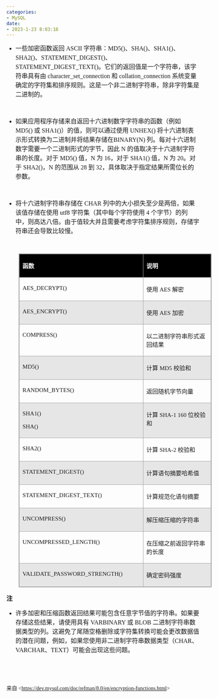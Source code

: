 ```yaml
---
categories:
- MySQL
date:
- 2023-1-23 8:03:16
---
```


<ul style="list-style-type:disc">
    <li><span style="font-size:12.0pt"><span
                style="font-family:&quot;Microsoft YaHei UI&quot;">一些加密函数返回</span></span><span
            style="font-size:12.0pt"><span style="font-family:&quot;Comic Sans MS&quot;"> ASCII </span></span><span
            style="font-size:12.0pt"><span style="font-family:&quot;Microsoft YaHei UI&quot;">字符串：</span></span><span
            style="font-size:12.0pt"><span style="font-family:&quot;Comic Sans MS&quot;">MD5()</span></span><span
            style="font-size:12.0pt"><span style="font-family:&quot;Microsoft YaHei UI&quot;">、</span></span><span
            style="font-size:12.0pt"><span style="font-family:&quot;Comic Sans MS&quot;">SHA()</span></span><span
            style="font-size:12.0pt"><span style="font-family:&quot;Microsoft YaHei UI&quot;">、</span></span><span
            style="font-size:12.0pt"><span style="font-family:&quot;Comic Sans MS&quot;">SHA1()</span></span><span
            style="font-size:12.0pt"><span style="font-family:&quot;Microsoft YaHei UI&quot;">、</span></span><span
            style="font-size:12.0pt"><span style="font-family:&quot;Comic Sans MS&quot;">SHA2()</span></span><span
            style="font-size:12.0pt"><span style="font-family:&quot;Microsoft YaHei UI&quot;">、</span></span><span
            style="font-size:12.0pt"><span
                style="font-family:&quot;Comic Sans MS&quot;">STATEMENT_DIGEST()</span></span><span
            style="font-size:12.0pt"><span style="font-family:&quot;Microsoft YaHei UI&quot;">、</span></span><span
            style="font-size:12.0pt"><span
                style="font-family:&quot;Comic Sans MS&quot;">STATEMENT_DIGEST_TEXT()</span></span><span
            style="font-size:12.0pt"><span
                style="font-family:&quot;Microsoft YaHei UI&quot;">。它们的返回值是一个字符串，该字符串具有由</span></span><span
            style="font-size:12.0pt"><span style="font-family:&quot;Comic Sans MS&quot;"> character_set_connection
            </span></span><span style="font-size:12.0pt"><span
                style="font-family:&quot;Microsoft YaHei UI&quot;">和</span></span><span style="font-size:12.0pt"><span
                style="font-family:&quot;Comic Sans MS&quot;"> collat</span></span><span style="font-size:12.0pt"><span
                style="font-family:&quot;Times New Roman&quot;">​​</span></span><span style="font-size:12.0pt"><span
                style="font-family:&quot;Comic Sans MS&quot;">ion_connection </span></span><span
            style="font-size:12.0pt"><span
                style="font-family:&quot;Microsoft YaHei UI&quot;">系统变量确定的字符集和排序规则。这是一个非二进制字符串，除非字符集是二进制的。</span></span>
    </li>
</ul>
<p><span style="font-size:12.0pt"><span style="font-family:&quot;Microsoft YaHei UI&quot;">&nbsp;</span></span></p>
<ul style="list-style-type:disc">
    <li><span style="font-size:12.0pt"><span
                style="font-family:&quot;Microsoft YaHei UI&quot;">如果应用程序存储来自返回十六进制数字字符串的函数（例如</span></span><span
            style="font-size:12.0pt"><span style="font-family:&quot;Comic Sans MS&quot;"> MD5() </span></span><span
            style="font-size:12.0pt"><span style="font-family:&quot;Microsoft YaHei UI&quot;">或</span></span><span
            style="font-size:12.0pt"><span style="font-family:&quot;Comic Sans MS&quot;"> SHA1()</span></span><span
            style="font-size:12.0pt"><span
                style="font-family:&quot;Microsoft YaHei UI&quot;">）的值，则可以通过使用</span></span><span
            style="font-size:12.0pt"><span style="font-family:&quot;Comic Sans MS&quot;"> UNHEX() </span></span><span
            style="font-size:12.0pt"><span
                style="font-family:&quot;Microsoft YaHei UI&quot;">将十六进制表示形式转换为二进制并将结果存储在</span></span><span
            style="font-size:12.0pt"><span style="font-family:&quot;Comic Sans MS&quot;">BINARY(N) </span></span><span
            style="font-size:12.0pt"><span
                style="font-family:&quot;Microsoft YaHei UI&quot;">列。每对十六进制数字需要一个二进制形式的字节，因此</span></span><span
            style="font-size:12.0pt"><span style="font-family:&quot;Comic Sans MS&quot;"> N </span></span><span
            style="font-size:12.0pt"><span
                style="font-family:&quot;Microsoft YaHei UI&quot;">的值取决于十六进制字符串的长度。对于</span></span><span
            style="font-size:12.0pt"><span style="font-family:&quot;Comic Sans MS&quot;"> MD5() </span></span><span
            style="font-size:12.0pt"><span style="font-family:&quot;Microsoft YaHei UI&quot;">值，</span></span><span
            style="font-size:12.0pt"><span style="font-family:&quot;Comic Sans MS&quot;">N </span></span><span
            style="font-size:12.0pt"><span style="font-family:&quot;Microsoft YaHei UI&quot;">为</span></span><span
            style="font-size:12.0pt"><span style="font-family:&quot;Comic Sans MS&quot;"> 16</span></span><span
            style="font-size:12.0pt"><span style="font-family:&quot;Microsoft YaHei UI&quot;">，对于</span></span><span
            style="font-size:12.0pt"><span style="font-family:&quot;Comic Sans MS&quot;"> SHA1() </span></span><span
            style="font-size:12.0pt"><span style="font-family:&quot;Microsoft YaHei UI&quot;">值，</span></span><span
            style="font-size:12.0pt"><span style="font-family:&quot;Comic Sans MS&quot;">N </span></span><span
            style="font-size:12.0pt"><span style="font-family:&quot;Microsoft YaHei UI&quot;">为</span></span><span
            style="font-size:12.0pt"><span style="font-family:&quot;Comic Sans MS&quot;"> 20</span></span><span
            style="font-size:12.0pt"><span style="font-family:&quot;Microsoft YaHei UI&quot;">。对于</span></span><span
            style="font-size:12.0pt"><span style="font-family:&quot;Comic Sans MS&quot;"> SHA2()</span></span><span
            style="font-size:12.0pt"><span style="font-family:&quot;Microsoft YaHei UI&quot;">，</span></span><span
            style="font-size:12.0pt"><span style="font-family:&quot;Comic Sans MS&quot;">N </span></span><span
            style="font-size:12.0pt"><span style="font-family:&quot;Microsoft YaHei UI&quot;">的范围从</span></span><span
            style="font-size:12.0pt"><span style="font-family:&quot;Comic Sans MS&quot;"> 28 </span></span><span
            style="font-size:12.0pt"><span style="font-family:&quot;Microsoft YaHei UI&quot;">到</span></span><span
            style="font-size:12.0pt"><span style="font-family:&quot;Comic Sans MS&quot;"> 32</span></span><span
            style="font-size:12.0pt"><span
                style="font-family:&quot;Microsoft YaHei UI&quot;">，具体取决于指定结果所需位长的参数。</span></span></li>
</ul>
<p><span style="font-size:12.0pt"><span style="font-family:&quot;Microsoft YaHei UI&quot;">&nbsp;</span></span></p>
<ul style="list-style-type:disc">
    <li><span style="font-size:12.0pt"><span
                style="font-family:&quot;Microsoft YaHei UI&quot;">将十六进制字符串存储在</span></span><span
            style="font-size:12.0pt"><span style="font-family:&quot;Comic Sans MS&quot;"> CHAR </span></span><span
            style="font-size:12.0pt"><span
                style="font-family:&quot;Microsoft YaHei UI&quot;">列中的大小损失至少是两倍，如果该值存储在使用</span></span><span
            style="font-size:12.0pt"><span style="font-family:&quot;Comic Sans MS&quot;"> utf8 </span></span><span
            style="font-size:12.0pt"><span
                style="font-family:&quot;Microsoft YaHei UI&quot;">字符集（其中每个字符使用</span></span><span
            style="font-size:12.0pt"><span style="font-family:&quot;Comic Sans MS&quot;"> 4 </span></span><span
            style="font-size:12.0pt"><span
                style="font-family:&quot;Microsoft YaHei UI&quot;">个字节）的列中，则高达八倍。由于值较大并且需要考虑字符集排序规则，存储字符串还会导致比较慢。</span></span>
    </li>
</ul>
<p><span style="font-size:12.0pt"><span style="font-family:&quot;Comic Sans MS&quot;">&nbsp;</span></span></p>
<table summary="" cellspacing="0"
    style="border-collapse:collapse; border-color:#a3a3a3; border-style:solid; border-width:1px; margin-left:32px"
    class=" cke_show_border">
    <tbody>
        <tr>
            <td
                style="background-color:black; border-bottom:1px solid #a3a3a3; border-left:1px solid #a3a3a3; border-right:1px solid #a3a3a3; border-top:1px solid #a3a3a3; vertical-align:top; width:3.3965in">
                <p><span style="font-size:11.5pt"><span style="font-family:&quot;Microsoft YaHei UI&quot;"><span
                                style="color:white"><strong>函数</strong></span></span></span></p>
            </td>
            <td
                style="background-color:black; border-bottom:1px solid #a3a3a3; border-left:1px solid #a3a3a3; border-right:1px solid #a3a3a3; border-top:1px solid #a3a3a3; vertical-align:top; width:2.1569in">
                <p><span style="font-size:11.5pt"><span style="font-family:&quot;Microsoft YaHei UI&quot;"><span
                                style="color:white"><strong>说明</strong></span></span></span></p>
            </td>
        </tr>
        <tr>
            <td
                style="border-bottom:1px solid #a3a3a3; border-left:1px solid #a3a3a3; border-right:1px solid #a3a3a3; border-top:1px solid #a3a3a3; vertical-align:top; width:3.3965in">
                <p><span style="font-size:11.5pt"><span
                            style="font-family:&quot;Comic Sans MS&quot;">AES_DECRYPT()</span></span></p>
            </td>
            <td
                style="border-bottom:1px solid #a3a3a3; border-left:1px solid #a3a3a3; border-right:1px solid #a3a3a3; border-top:1px solid #a3a3a3; vertical-align:top; width:2.1569in">
                <p><span style="font-size:11.5pt"><span
                            style="font-family:&quot;Microsoft YaHei UI&quot;">使用</span><span
                            style="font-family:&quot;Comic Sans MS&quot;"> AES </span><span
                            style="font-family:&quot;Microsoft YaHei UI&quot;">解密</span></span></p>
            </td>
        </tr>
        <tr>
            <td
                style="background-color:#e7e6e6; border-bottom:1px solid #a3a3a3; border-left:1px solid #a3a3a3; border-right:1px solid #a3a3a3; border-top:1px solid #a3a3a3; vertical-align:top; width:3.3965in">
                <p><span style="font-size:11.5pt"><span
                            style="font-family:&quot;Comic Sans MS&quot;">AES_ENCRYPT()</span></span></p>
            </td>
            <td
                style="background-color:#e7e6e6; border-bottom:1px solid #a3a3a3; border-left:1px solid #a3a3a3; border-right:1px solid #a3a3a3; border-top:1px solid #a3a3a3; vertical-align:top; width:2.1569in">
                <p><span style="font-size:11.5pt"><span
                            style="font-family:&quot;Microsoft YaHei UI&quot;">使用</span><span
                            style="font-family:&quot;Comic Sans MS&quot;"> AES </span><span
                            style="font-family:&quot;Microsoft YaHei UI&quot;">加密</span></span></p>
            </td>
        </tr>
        <tr>
            <td
                style="border-bottom:1px solid #a3a3a3; border-left:1px solid #a3a3a3; border-right:1px solid #a3a3a3; border-top:1px solid #a3a3a3; vertical-align:top; width:3.3965in">
                <p><span style="font-size:11.5pt"><span
                            style="font-family:&quot;Comic Sans MS&quot;">COMPRESS()</span></span></p>
            </td>
            <td
                style="border-bottom:1px solid #a3a3a3; border-left:1px solid #a3a3a3; border-right:1px solid #a3a3a3; border-top:1px solid #a3a3a3; vertical-align:top; width:2.2263in">
                <p><span style="font-size:11.5pt"><span
                            style="font-family:&quot;Microsoft YaHei UI&quot;">以二进制字符串形式返回结果</span></span></p>
            </td>
        </tr>
        <tr>
            <td
                style="background-color:#e7e6e6; border-bottom:1px solid #a3a3a3; border-left:1px solid #a3a3a3; border-right:1px solid #a3a3a3; border-top:1px solid #a3a3a3; vertical-align:top; width:3.3965in">
                <p><span style="font-size:11.5pt"><span
                            style="font-family:&quot;Comic Sans MS&quot;">MD5()</span></span></p>
            </td>
            <td
                style="background-color:#e7e6e6; border-bottom:1px solid #a3a3a3; border-left:1px solid #a3a3a3; border-right:1px solid #a3a3a3; border-top:1px solid #a3a3a3; vertical-align:top; width:2.1569in">
                <p><span style="font-size:11.5pt"><span
                            style="font-family:&quot;Microsoft YaHei UI&quot;">计算</span><span
                            style="font-family:&quot;Comic Sans MS&quot;"> MD5 </span><span
                            style="font-family:&quot;Microsoft YaHei UI&quot;">校验和</span></span></p>
            </td>
        </tr>
        <tr>
            <td
                style="border-bottom:1px solid #a3a3a3; border-left:1px solid #a3a3a3; border-right:1px solid #a3a3a3; border-top:1px solid #a3a3a3; vertical-align:top; width:3.3965in">
                <p><span style="font-size:11.5pt"><span
                            style="font-family:&quot;Comic Sans MS&quot;">RANDOM_BYTES()</span></span></p>
            </td>
            <td
                style="border-bottom:1px solid #a3a3a3; border-left:1px solid #a3a3a3; border-right:1px solid #a3a3a3; border-top:1px solid #a3a3a3; vertical-align:top; width:2.1569in">
                <p><span style="font-size:11.5pt"><span
                            style="font-family:&quot;Microsoft YaHei UI&quot;">返回随机字节向量</span></span></p>
            </td>
        </tr>
        <tr>
            <td
                style="background-color:#e7e6e6; border-bottom:1px solid #a3a3a3; border-left:1px solid #a3a3a3; border-right:1px solid #a3a3a3; border-top:1px solid #a3a3a3; vertical-align:top; width:3.3965in">
                <p><span style="font-size:11.5pt"><span style="font-family:&quot;Comic Sans MS&quot;">SHA1()
                        </span></span></p>
                <p><span style="font-size:11.5pt"><span
                            style="font-family:&quot;Comic Sans MS&quot;">SHA()</span></span></p>
            </td>
            <td
                style="background-color:#e7e6e6; border-bottom:1px solid #a3a3a3; border-left:1px solid #a3a3a3; border-right:1px solid #a3a3a3; border-top:1px solid #a3a3a3; vertical-align:top; width:2.1569in">
                <p><span style="font-size:11.5pt"><span
                            style="font-family:&quot;Microsoft YaHei UI&quot;">计算</span><span
                            style="font-family:&quot;Comic Sans MS&quot;"> SHA-1 160 </span><span
                            style="font-family:&quot;Microsoft YaHei UI&quot;">位校验和</span></span></p>
            </td>
        </tr>
        <tr>
            <td
                style="border-bottom:1px solid #a3a3a3; border-left:1px solid #a3a3a3; border-right:1px solid #a3a3a3; border-top:1px solid #a3a3a3; vertical-align:top; width:3.3965in">
                <p><span style="font-size:11.5pt"><span
                            style="font-family:&quot;Comic Sans MS&quot;">SHA2()</span></span></p>
            </td>
            <td
                style="border-bottom:1px solid #a3a3a3; border-left:1px solid #a3a3a3; border-right:1px solid #a3a3a3; border-top:1px solid #a3a3a3; vertical-align:top; width:2.1569in">
                <p><span style="font-size:11.5pt"><span
                            style="font-family:&quot;Microsoft YaHei UI&quot;">计算</span><span
                            style="font-family:&quot;Comic Sans MS&quot;"> SHA-2 </span><span
                            style="font-family:&quot;Microsoft YaHei UI&quot;">校验和</span></span></p>
            </td>
        </tr>
        <tr>
            <td
                style="background-color:#e7e6e6; border-bottom:1px solid #a3a3a3; border-left:1px solid #a3a3a3; border-right:1px solid #a3a3a3; border-top:1px solid #a3a3a3; vertical-align:top; width:3.3965in">
                <p><span style="font-size:11.5pt"><span
                            style="font-family:&quot;Comic Sans MS&quot;">STATEMENT_DIGEST()</span></span></p>
            </td>
            <td
                style="background-color:#e7e6e6; border-bottom:1px solid #a3a3a3; border-left:1px solid #a3a3a3; border-right:1px solid #a3a3a3; border-top:1px solid #a3a3a3; vertical-align:top; width:2.1569in">
                <p><span style="font-size:11.5pt"><span
                            style="font-family:&quot;Microsoft YaHei UI&quot;">计算语句摘要哈希值</span></span></p>
            </td>
        </tr>
        <tr>
            <td
                style="border-bottom:1px solid #a3a3a3; border-left:1px solid #a3a3a3; border-right:1px solid #a3a3a3; border-top:1px solid #a3a3a3; vertical-align:top; width:3.3965in">
                <p><span style="font-size:11.5pt"><span
                            style="font-family:&quot;Comic Sans MS&quot;">STATEMENT_DIGEST_TEXT()</span></span></p>
            </td>
            <td
                style="border-bottom:1px solid #a3a3a3; border-left:1px solid #a3a3a3; border-right:1px solid #a3a3a3; border-top:1px solid #a3a3a3; vertical-align:top; width:2.1569in">
                <p><span style="font-size:11.5pt"><span
                            style="font-family:&quot;Microsoft YaHei UI&quot;">计算规范化语句摘要</span></span></p>
            </td>
        </tr>
        <tr>
            <td
                style="background-color:#e7e6e6; border-bottom:1px solid #a3a3a3; border-left:1px solid #a3a3a3; border-right:1px solid #a3a3a3; border-top:1px solid #a3a3a3; vertical-align:top; width:3.3965in">
                <p><span style="font-size:11.5pt"><span
                            style="font-family:&quot;Comic Sans MS&quot;">UNCOMPRESS()</span></span></p>
            </td>
            <td
                style="background-color:#e7e6e6; border-bottom:1px solid #a3a3a3; border-left:1px solid #a3a3a3; border-right:1px solid #a3a3a3; border-top:1px solid #a3a3a3; vertical-align:top; width:2.1569in">
                <p><span style="font-size:11.5pt"><span
                            style="font-family:&quot;Microsoft YaHei UI&quot;">解压缩压缩的字符串</span></span></p>
            </td>
        </tr>
        <tr>
            <td
                style="border-bottom:1px solid #a3a3a3; border-left:1px solid #a3a3a3; border-right:1px solid #a3a3a3; border-top:1px solid #a3a3a3; vertical-align:top; width:3.3965in">
                <p><span style="font-size:11.5pt"><span
                            style="font-family:&quot;Comic Sans MS&quot;">UNCOMPRESSED_LENGTH()</span></span></p>
            </td>
            <td
                style="border-bottom:1px solid #a3a3a3; border-left:1px solid #a3a3a3; border-right:1px solid #a3a3a3; border-top:1px solid #a3a3a3; vertical-align:top; width:2.2263in">
                <p><span style="font-size:11.5pt"><span
                            style="font-family:&quot;Microsoft YaHei UI&quot;">在压缩之前返回字符串的长度</span></span></p>
            </td>
        </tr>
        <tr>
            <td
                style="background-color:#e7e6e6; border-bottom:1px solid #a3a3a3; border-left:1px solid #a3a3a3; border-right:1px solid #a3a3a3; border-top:1px solid #a3a3a3; vertical-align:top; width:3.3965in">
                <p><span style="font-size:11.5pt"><span
                            style="font-family:&quot;Comic Sans MS&quot;">VALIDATE_PASSWORD_STRENGTH()</span></span></p>
            </td>
            <td
                style="background-color:#e7e6e6; border-bottom:1px solid #a3a3a3; border-left:1px solid #a3a3a3; border-right:1px solid #a3a3a3; border-top:1px solid #a3a3a3; vertical-align:top; width:2.1569in">
                <p><span style="font-size:11.5pt"><span
                            style="font-family:&quot;Microsoft YaHei UI&quot;">确定密码强度</span></span></p>
            </td>
        </tr>
    </tbody>
</table>
<p><span style="font-size:12.0pt"><span
            style="font-family:&quot;Microsoft YaHei UI&quot;"><strong>注</strong></span></span></p>
<ul style="list-style-type:disc">
    <li><span style="font-size:12.0pt"><span
                style="font-family:&quot;Microsoft YaHei UI&quot;">许多加密和压缩函数返回结果可能包含任意字节值的字符串。如果要存储这些结果，请使用具有</span></span><span
            style="font-size:12.0pt"><span style="font-family:&quot;Comic Sans MS&quot;"> VARBINARY </span></span><span
            style="font-size:12.0pt"><span style="font-family:&quot;Microsoft YaHei UI&quot;">或</span></span><span
            style="font-size:12.0pt"><span style="font-family:&quot;Comic Sans MS&quot;"> BLOB </span></span><span
            style="font-size:12.0pt"><span
                style="font-family:&quot;Microsoft YaHei UI&quot;">二进制字符串数据类型的列。这避免了尾随空格删除或字符集转换可能会更改数据值的潜在问题，例如，如果您使用非二进制字符串数据类型（</span></span><span
            style="font-size:12.0pt"><span style="font-family:&quot;Comic Sans MS&quot;">CHAR</span></span><span
            style="font-size:12.0pt"><span style="font-family:&quot;Microsoft YaHei UI&quot;">、</span></span><span
            style="font-size:12.0pt"><span style="font-family:&quot;Comic Sans MS&quot;">VARCHAR</span></span><span
            style="font-size:12.0pt"><span style="font-family:&quot;Microsoft YaHei UI&quot;">、</span></span><span
            style="font-size:12.0pt"><span style="font-family:&quot;Comic Sans MS&quot;">TEXT</span></span><span
            style="font-size:12.0pt"><span style="font-family:&quot;Microsoft YaHei UI&quot;">）可能会出现这些问题。</span></span>
    </li>
</ul>
<p><span style="font-size:12.0pt"><span style="font-family:&quot;Comic Sans MS&quot;">&nbsp;</span></span></p>
<p><span style="font-size:12.0pt"><span style="font-family:&quot;Comic Sans MS&quot;">&nbsp;</span></span></p>
<p><span style="font-family:&quot;Microsoft YaHei UI&quot;">来自</span><span
        style="font-family:&quot;Comic Sans MS&quot;"> &lt;</span><a
        data-cke-saved-href="https://dev.mysql.com/doc/refman/8.0/en/encryption-functions.html"
        href="https://dev.mysql.com/doc/refman/8.0/en/encryption-functions.html"><span
            style="font-family:&quot;Comic Sans MS&quot;">https://dev.mysql.com/doc/refman/8.0/en/encryption-functions.html</span></a><span
        style="font-family:&quot;Comic Sans MS&quot;">&gt; </span>​​​​​​​</p>